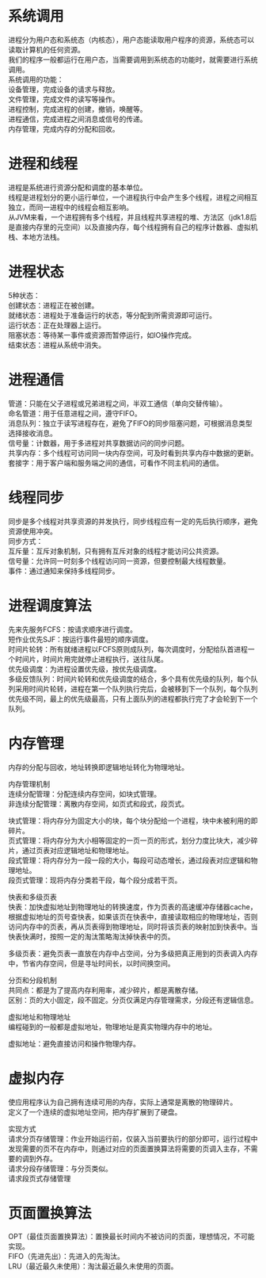 # 系统调用
进程分为用户态和系统态（内核态），用户态能读取用户程序的资源，系统态可以读取计算机的任何资源。  
我们的程序一般都运行在用户态，当需要调用到系统态的功能时，就需要进行系统调用。  
系统调用的功能：  
设备管理，完成设备的请求与释放。  
文件管理，完成文件的读写等操作。  
进程控制，完成进程的创建，撤销，唤醒等。  
进程通信，完成进程之间消息或信号的传递。  
内存管理，完成内存的分配和回收。  

# 进程和线程
进程是系统进行资源分配和调度的基本单位。  
线程是进程划分的更小运行单位，一个进程执行中会产生多个线程，进程之间相互独立，而同一进程中的线程会相互影响。  
从JVM来看，一个进程拥有多个线程，并且线程共享进程的堆、方法区（jdk1.8后是直接内存里的元空间）以及直接内存，每个线程拥有自己的程序计数器、虚拟机栈、本地方法栈。  

# 进程状态
5种状态：  
创建状态：进程正在被创建。  
就绪状态：进程处于准备运行的状态，等分配到所需资源即可运行。  
运行状态：正在处理器上运行。  
阻塞状态：等待某一事件或资源而暂停运行，如IO操作完成。  
结束状态：进程从系统中消失。  

# 进程通信 
管道：只能在父子进程或兄弟进程之间，半双工通信（单向交替传输）。  
命名管道：用于任意进程之间，遵守FIFO。  
消息队列：独立于读写进程存在，避免了FIFO的同步阻塞问题，可根据消息类型选择接收消息。  
信号量：计数器，用于多进程对共享数据访问的同步问题。  
共享内存：多个线程可访问同一块内存空间，可及时看到共享内存中数据的更新。  
套接字：用于客户端和服务端之间的通信，可看作不同主机间的通信。  

# 线程同步
同步是多个线程对共享资源的并发执行，同步线程应有一定的先后执行顺序，避免资源使用冲突。  
同步方式：  
互斥量：互斥对象机制，只有拥有互斥对象的线程才能访问公共资源。  
信号量：允许同一时刻多个线程访问同一资源，但要控制最大线程数量。  
事件：通过通知来保持多线程同步。  

# 进程调度算法
先来先服务FCFS：按请求顺序进行调度。  
短作业优先SJF：按运行事件最短的顺序调度。  
时间片轮转：所有就绪进程以FCFS原则成队列，每次调度时，分配给队首进程一个时间片，时间片用完就停止进程执行，送往队尾。  
优先级调度：为进程设置优先级，按优先级调度。  
多级反馈队列：时间片轮转和优先级调度的结合，多个具有优先级的队列，每个队列采用时间片轮转，进程在第一个队列执行完后，会被移到下一个队列，每个队列优先级不同，最上的优先级最高，只有上面队列的进程都执行完了才会轮到下一个队列。  

# 内存管理
内存的分配与回收，地址转换即逻辑地址转化为物理地址。  

内存管理机制  
连续分配管理：分配连续内存空间，如块式管理。  
非连续分配管理：离散内存空间，如页式和段式，段页式。  

块式管理：将内存分为固定大小的块，每个块分配给一个进程，块中未被利用的即碎片。  
页式管理：将内存分为大小相等固定的一页一页的形式，划分力度比块大，减少碎片，通过页表对应逻辑地址和物理地址。  
段式管理：将内存分为一段一段的大小，每段可动态增长，通过段表对应逻辑和物理地址。  
段页式管理：现将内存分类若干段，每个段分成若干页。  

快表和多级页表  
快表：加快虚拟地址到物理地址的转换速度，作为页表的高速缓冲存储器cache，根据虚拟地址的页号查快表，如果该页在快表中，直接读取相应的物理地址，否则访问内存中的页表，再从页表得到物理地址，同时将该页表的映射加到快表中。当快表快满时，按照一定的淘汰策略淘汰掉快表中的页。  

多级页表：避免页表一直放在内存中占空间，分为多级把真正用到的页表调入内存中，节省内存空间，但是寻址时间长，以时间换空间。  

分页和分段机制  
共同点：都是为了提高内存利用率，减少碎片，都是离散存储。  
区别：页的大小固定，段不固定。分页仅满足内存管理需求，分段还有逻辑信息。  

虚拟地址和物理地址  
编程碰到的一般都是虚拟地址，物理地址是真实物理内存中的地址。  

虚拟地址：避免直接访问和操作物理内存。  

# 虚拟内存
使应用程序认为自己拥有连续可用的内存，实际上通常是离散的物理碎片。  
定义了一个连续的虚拟地址空间，把内存扩展到了硬盘。  

实现方式  
请求分页存储管理：作业开始运行前，仅装入当前要执行的部分即可，运行过程中发现需要的页不在内存中，则通过对应的页面置换算法将需要的页调入主存，不需要的调到外存。  
请求分段存储管理：与分页类似。  
请求段页式存储管理  

# 页面置换算法
OPT（最佳页面置换算法）：置换最长时间内不被访问的页面，理想情况，不可能实现。  
FIFO（先进先出）：先进入的先淘汰。  
LRU（最近最久未使用）：淘汰最近最久未使用的页面。  
